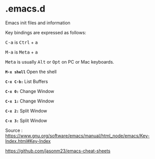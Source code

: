 # .emacs.d
Emacs init files and information

Key bindings are expressed as follows:

<kbd>C-a</kbd> is <kbd>Ctrl</kbd> + <kbd>a</kbd>

<kbd>M-a</kbd> is <kbd>Meta</kbd> + <kbd>a</kbd>

<kbd>Meta</kbd> is usually <kbd>Alt</kbd> or <kbd>Opt</kbd> on PC or Mac keyboards.


<b> `M-x shell` </b> Open the shell

<b> `C-x C-b:` </b>	List Buffers

<b> `C-x 0:` </b>	 	Change Window

<b> `C-x 1:` </b>	 	Change Window

<b> `C-x 2:` </b>	 	Split Window

<b> `C-x 3:` </b>	 	Split Window

Source : 
https://www.gnu.org/software/emacs/manual/html_node/emacs/Key-Index.html#Key-Index

https://github.com/jasonm23/emacs-cheat-sheets
